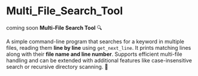 # Multi_File_Search_Tool
coming soon
**Multi-File Search Tool** 🔍  

A simple command-line program that searches for a keyword in multiple files, reading them **line by line** using `get_next_line`. It prints matching lines along with their **file name and line number**. Supports efficient multi-file handling and can be extended with additional features like case-insensitive search or recursive directory scanning. 🚀
